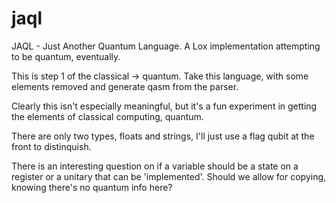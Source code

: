 # jaql
JAQL - Just Another Quantum Language. A Lox implementation attempting to be quantum, eventually. 


This is step 1 of the classical -> quantum. Take this language, with some elements removed and generate qasm from the parser.

Clearly this isn't especially meaningful, but it's a fun experiment in getting the elements of classical computing, quantum.

There are only two types, floats and strings, I'll just use a flag qubit at the front to distinquish.

There is an interesting question on if a variable should be a state on a register or a unitary that can be 'implemented'. 
Should we allow for copying, knowing there's no quantum info here?